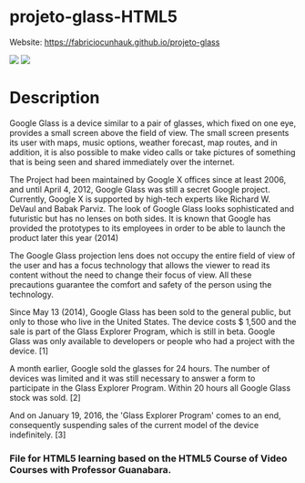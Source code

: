 # projeto-glass-HTML5

Website: https://fabriciocunhauk.github.io/projeto-glass

![](https://encrypted-tbn0.gstatic.com/images?q=tbn%3AANd9GcSF7RhxH4VlfuWUby0UQbuvr23ieQWW2wVjjw&usqp=CAU) ![](https://repository-images.githubusercontent.com/248870497/40e30100-7aa6-11ea-9252-0a5de5bbcae4)

# Description

Google Glass is a device similar to a pair of glasses, which fixed on one eye, provides a small screen above the field of view. The small screen presents its user with maps, music options, weather forecast, map routes, and in addition, it is also possible to make video calls or take pictures of something that is being seen and shared immediately over the internet.

The Project had been maintained by Google X offices since at least 2006, and until April 4, 2012, Google Glass was still a secret Google project. Currently, Google X is supported by high-tech experts like Richard W. DeVaul and Babak Parviz. The look of Google Glass looks sophisticated and futuristic but has no lenses on both sides. It is known that Google has provided the prototypes to its employees in order to be able to launch the product later this year (2014)

The Google Glass projection lens does not occupy the entire field of view of the user and has a focus technology that allows the viewer to read its content without the need to change their focus of view. All these precautions guarantee the comfort and safety of the person using the technology.

Since May 13 (2014), Google Glass has been sold to the general public, but only to those who live in the United States. The device costs $ 1,500 and the sale is part of the Glass Explorer Program, which is still in beta. Google Glass was only available to developers or people who had a project with the device. [1]

A month earlier, Google sold the glasses for 24 hours. The number of devices was limited and it was still necessary to answer a form to participate in the Glass Explorer Program. Within 20 hours all Google Glass stock was sold. [2]

And on January 19, 2016, the 'Glass Explorer Program' comes to an end, consequently suspending sales of the current model of the device indefinitely. [3]

### File for HTML5 learning based on the HTML5 Course of Video Courses with Professor Guanabara.
